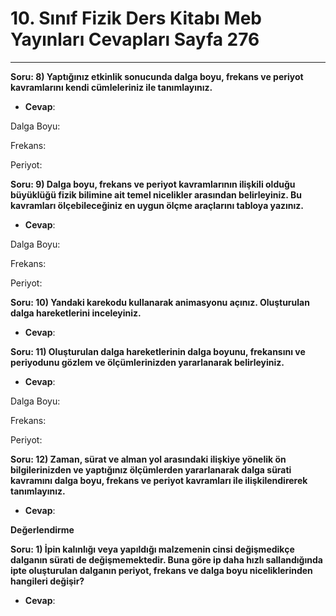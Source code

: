# 10. Sınıf Fizik Ders Kitabı Meb Yayınları Cevapları Sayfa 276

---

**Soru: 8) Yaptığınız etkinlik sonucunda dalga boyu, frekans ve periyot kavramlarını kendi cümleleriniz ile tanımlayınız.**

-   **Cevap**:

Dalga Boyu:

 Frekans:

 Periyot:

**Soru: 9) Dalga boyu, frekans ve periyot kavramlarının ilişkili olduğu büyüklüğü fizik bilimine ait temel nicelikler arasından belirleyiniz. Bu kavramları ölçebileceğiniz en uygun ölçme araçlarını tabloya yazınız.**

-   **Cevap**:

Dalga Boyu:

 Frekans:

 Periyot:

**Soru: 10) Yandaki karekodu kullanarak animasyonu açınız. Oluşturulan dalga hareketlerini inceleyiniz.**

-   **Cevap**:

**Soru: 11) Oluşturulan dalga hareketlerinin dalga boyunu, frekansını ve periyodunu gözlem ve ölçümlerinizden yararlanarak belirleyiniz.**

-   **Cevap**:

Dalga Boyu:

 Frekans:

 Periyot:

**Soru: 12) Zaman, sürat ve alman yol arasındaki ilişkiye yönelik ön bilgilerinizden ve yaptığınız ölçümlerden yararlanarak dalga sürati kavramını dalga boyu, frekans ve periyot kavramları ile ilişkilendirerek tanımlayınız.**

-   **Cevap**:

**Değerlendirme**

**Soru: 1) İpin kalınlığı veya yapıldığı malzemenin cinsi değişmedikçe dalganın sürati de değişmemektedir. Buna göre ip daha hızlı sallandığında ipte oluşturulan dalganın periyot, frekans ve dalga boyu niceliklerinden hangileri değişir?**

-   **Cevap**: